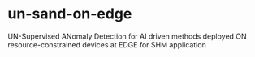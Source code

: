# un-sand-on-edge
UN-Supervised ANomaly Detection for AI driven methods deployed ON resource-constrained devices at EDGE for SHM application
